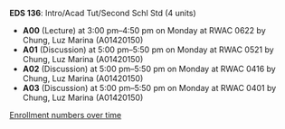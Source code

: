 **EDS 136**: Intro/Acad Tut/Second Schl Std (4 units)

- **A00** (Lecture) at 3:00 pm–4:50 pm on Monday at RWAC 0622 by Chung, Luz Marina (A01420150)
- **A01** (Discussion) at 5:00 pm–5:50 pm on Monday at RWAC 0521 by Chung, Luz Marina (A01420150)
- **A02** (Discussion) at 5:00 pm–5:50 pm on Monday at RWAC 0416 by Chung, Luz Marina (A01420150)
- **A03** (Discussion) at 5:00 pm–5:50 pm on Monday at RWAC 0401 by Chung, Luz Marina (A01420150)

[Enrollment numbers over time](./EDS136.tsv)
